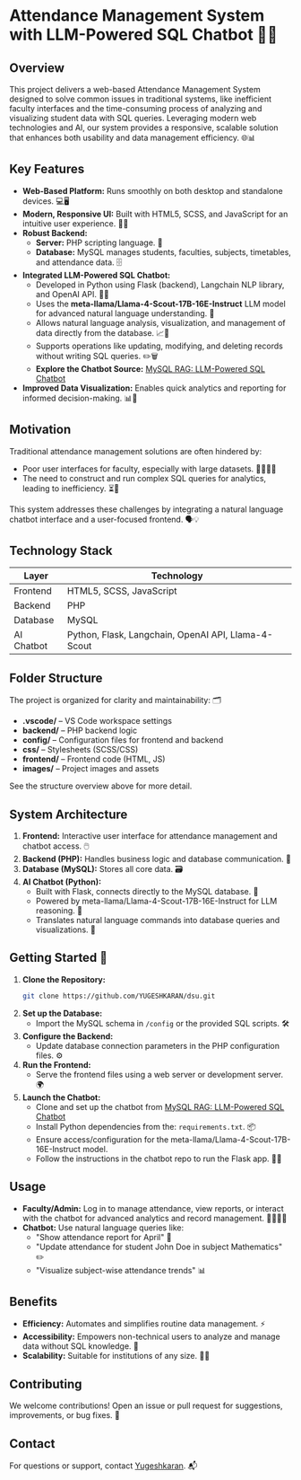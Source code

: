 # Attendance Management System with LLM-Powered SQL Chatbot 👨‍🏫

## Overview

This project delivers a web-based Attendance Management System designed to solve common issues in traditional systems, like inefficient faculty interfaces and the time-consuming process of analyzing and visualizing student data with SQL queries. Leveraging modern web technologies and AI, our system provides a responsive, scalable solution that enhances both usability and data management efficiency. 🌐📊

## Key Features

- **Web-Based Platform:** Runs smoothly on both desktop and standalone devices. 💻🖥️
- **Modern, Responsive UI:** Built with HTML5, SCSS, and JavaScript for an intuitive user experience. 🎨✨
- **Robust Backend:** 
  - **Server:** PHP scripting language. 🐘
  - **Database:** MySQL manages students, faculties, subjects, timetables, and attendance data. 🗄️
- **Integrated LLM-Powered SQL Chatbot:**
  - Developed in Python using Flask (backend), Langchain NLP library, and OpenAI API. 🐍🧠
  - Uses the **meta-llama/Llama-4-Scout-17B-16E-Instruct** LLM model for advanced natural language understanding. 🦙
  - Allows natural language analysis, visualization, and management of data directly from the database. 📈🔎
  - Supports operations like updating, modifying, and deleting records without writing SQL queries. ✏️🗑️
  - **Explore the Chatbot Source:** [MySQL RAG: LLM-Powered SQL Chatbot](https://github.com/YUGESHKARAN/MySQL-RAG.git)
- **Improved Data Visualization:** Enables quick analytics and reporting for informed decision-making. 📊📝

## Motivation

Traditional attendance management solutions are often hindered by:
- Poor user interfaces for faculty, especially with large datasets. 🙅‍♂️👩‍🏫
- The need to construct and run complex SQL queries for analytics, leading to inefficiency. ⏳🔢

This system addresses these challenges by integrating a natural language chatbot interface and a user-focused frontend. 🗣️💡

## Technology Stack

| Layer        | Technology                                            |
|--------------|-------------------------------------------------------|
| Frontend     | HTML5, SCSS, JavaScript                               |
| Backend      | PHP                                                   |
| Database     | MySQL                                                 |
| AI Chatbot   | Python, Flask, Langchain, OpenAI API, Llama-4-Scout   |

## Folder Structure

The project is organized for clarity and maintainability: 🗂️

- **.vscode/** – VS Code workspace settings
- **backend/** – PHP backend logic
- **config/** – Configuration files for frontend and backend
- **css/** – Stylesheets (SCSS/CSS)
- **frontend/** – Frontend code (HTML, JS)
- **images/** – Project images and assets

See the structure overview above for more detail.


## System Architecture

1. **Frontend:** Interactive user interface for attendance management and chatbot access. 🖱️
2. **Backend (PHP):** Handles business logic and database communication. 🔄
3. **Database (MySQL):** Stores all core data. 🗃️
4. **AI Chatbot (Python):**
   - Built with Flask, connects directly to the MySQL database. 🔗
   - Powered by meta-llama/Llama-4-Scout-17B-16E-Instruct for LLM reasoning. 🦙
   - Translates natural language commands into database queries and visualizations. 🤝

## Getting Started 🚀

1. **Clone the Repository:**
    ```bash
    git clone https://github.com/YUGESHKARAN/dsu.git
    ```
2. **Set up the Database:**
    - Import the MySQL schema in `/config` or the provided SQL scripts. 🛠️
3. **Configure the Backend:**
    - Update database connection parameters in the PHP configuration files. ⚙️
4. **Run the Frontend:**
    - Serve the frontend files using a web server or development server. 🌍
5. **Launch the Chatbot:**
    - Clone and set up the chatbot from [MySQL RAG: LLM-Powered SQL Chatbot](https://github.com/YUGESHKARAN/MySQL-RAG.git)
    - Install Python dependencies from the: `requirements.txt`. 📦
    - Ensure access/configuration for the meta-llama/Llama-4-Scout-17B-16E-Instruct model.
    - Follow the instructions in the chatbot repo to run the Flask app. 🏃‍♂️

## Usage

- **Faculty/Admin:** Log in to manage attendance, view reports, or interact with the chatbot for advanced analytics and record management. 👩‍🏫👨‍💼
- **Chatbot:** Use natural language queries like:
  - "Show attendance report for April" 📅
  - "Update attendance for student John Doe in subject Mathematics" ✏️
  - "Visualize subject-wise attendance trends" 📊

## Benefits

- **Efficiency:** Automates and simplifies routine data management. ⚡
- **Accessibility:** Empowers non-technical users to analyze and manage data without SQL knowledge. 👐
- **Scalability:** Suitable for institutions of any size. 🏢🏫

## Contributing

We welcome contributions! Open an issue or pull request for suggestions, improvements, or bug fixes. 🤝

## Contact

For questions or support, contact [Yugeshkaran](https://github.com/YUGESHKARAN). 📬
